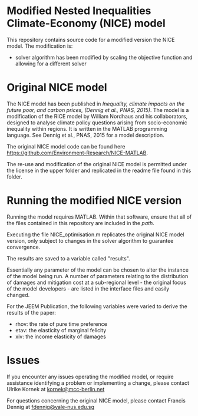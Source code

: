  # Modified Nested Inequalities Climate-Economy (NICE) model

This repository contains source code for a modified version the NICE model. The modification is:

- solver algorithm has been modified by scaling the objective function and allowing for a different solver

# Original NICE model

The NICE model has been published in *Inequality, climate impacts on the future poor, and carbon prices, (Dennig et al., PNAS, 2015)*. The model is a modification of the RICE model by William Nordhaus and his collaborators, designed to analyse climate policy questions arising from socio-economic inequality within regions. It is written in the MATLAB programming language. See Dennig et al., PNAS, 2015 for a model description.

The original NICE model code can be found here https://github.com/Environment-Research/NICE-MATLAB. 

The re-use and modification of the original NICE model is permitted under the license in the upper folder and replicated in the readme file found in this folder.

# Running the modified NICE version

Running the model requires MATLAB. Within that software, ensure that all of the files contained in this repository are included in the *path*. 

Executing the file NICE_optimisation.m replicates the original NICE model version, only subject to changes in the solver algorithm to guarantee convergence. 


The results are saved to a variable called "results". 

Essentially any parameter of the model can be chosen to alter the instance of the model being run. A number of parameters relating to the distribution of damages and mitigation cost at a sub-regional level - the original focus of the model developers - are listed in the interface files and easily changed. 

For the JEEM Publication, the following variables were varied to derive the results of the paper:
- rhov: the rate of pure time preference
- etav: the elasticity of marginal felicity
- xiv: the income elasticity of damages

# Issues 

If you encounter any issues operating the modified model, or require assistance identifying a problem or implementing a change, please contact Ulrike Kornek at kornek@mcc-berlin.net

For questions concerning the original NICE model, please contact Francis Dennig at fdennig@yale-nus.edu.sg


